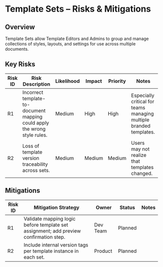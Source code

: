# Template Sets – Risks & Mitigations

## Overview
Template Sets allow Template Editors and Admins to group and manage collections of styles, layouts, and settings for use across multiple documents.

## Key Risks

| Risk ID | Risk Description | Likelihood | Impact | Priority | Notes |
|---------|------------------|------------|--------|----------|-------|
| R1 | Incorrect template-to-document mapping could apply the wrong style rules. | Medium | High | High | Especially critical for teams managing multiple branded templates. |
| R2 | Loss of template version traceability across sets. | Medium | Medium | Medium | Users may not realize that templates changed. |

## Mitigations

| Risk ID | Mitigation Strategy | Owner | Status | Notes |
|---------|----------------------|--------|--------|-------|
| R1 | Validate mapping logic before template set assignment; add preview confirmation step. | Dev Team | Planned |  |
| R2 | Include internal version tags per template instance in each set. | Product | Planned |  |
